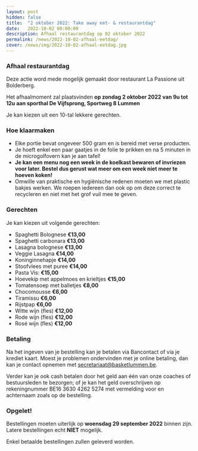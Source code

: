 ```yaml
---
layout: post
hidden: false
title:  "2 oktober 2022: Take away eet- & restaurantdag"
date:   2022-10-02 00:00:00
description: Afhaal restaurantdag op 02 oktober 2022
permalink: /news/2022-10-02-afhaal-eetdag/
cover: /news/img/2022-10-02-afhaal-eetdag.jpg
---
```



### Afhaal restaurantdag

Deze actie word mede mogelijk gemaakt door restaurant La Passione uit Bolderberg.

Het afhaalmoment zal plaatsvinden **op zondag 2 oktober 2022 van 9u tot 12u aan sporthal De Vijfsprong, Sportweg 8 Lummen**

Je kan kiezen uit een 10-tal lekkere gerechten.

### Hoe klaarmaken

- Elke portie bevat ongeveer 500 gram en is bereid met verse producten.
- Je hoeft enkel een paar gaatjes in de folie te prikken en na 5 minuten in de microgolfovern kan je aan tafel!
- **Je kan een menu nog een week in de koelkast bewaren of invriezen voor later. Bestel dus gerust wat meer om een week niet meer te hoeven koken!**
- Omwille van praktische en hygiënische redenen moeten we met plastic bakjes werken. We roepen iedereen dan ook op om deze correct te recycleren en niet met het grof vuil mee te geven.

### Gerechten

Je kan kiezen uit volgende gerechten:

- Spaghetti Bolognese **€13,00**
- Spaghetti carbonara **€13,00**
- Lasagna bolognese **€13,00**
- Veggie Lasagna **€14,00**
- Koninginnehapje **€14,00**
- Stoofvlees met puree **€14,00**
- Pasta Vis: **€15,00**
- Hoevekip met appelmoes en krieltjes **€15,00**
- Tomatensoep met balletjes **€8,00**
- Chocomousse **€6,00**
- Tiramissu **€6,00**
- Rijstpap **€6,00**
- Witte wijn (fles) **€12,00**
- Rode wijn (fles) **€12,00**
- Rosé wijn (fles) **€12,00**

### Betaling

Na het ingeven van je bestelling kan je betalen via Bancontact of via je krediet kaart. Moest je problemen ondervinden met je online betaling, dan kan je contact opnemen met [secretariaat@basketlummen.be](mailto://secretariaat@basketlummen.be).

Verder kan je ook cash betalen door het geld aan één van onze coaches of bestuursleden te bezorgen; of je kan het geld overschrijven op rekeningnummer BE16 3630 4262 5274 met vermelding voor en achternaam zoals op de bestelling.

### Opgelet!

Bestellingen moeten uiterlijk op **woensdag 29 september 2022** binnen zijn. Latere bestellingen echt **NIET** mogelijk. 

Enkel betaalde bestellingen zullen geleverd worden. 

<script type="module">

 import { shell, translations } from "https://fundraising.clubmanagement.io/cdn/release/1.0.8/clubmanagement.sales.public.min.js";

 (async function() {			
	
    translations.language = "nl";

	translations.purchaseOrderFormOrderConfirmationMessage.nl = "We verwelkomen je op zondag 2 oktober 2022 aan de sporthal van Lummen tussen 9u en 12u om je bestelling af te halen.";
    translations.purchaseOrderFormChoosePaymentMethodCashMessage.nl = "Gelieve het te betalen bedrag te bezorgen aan de coach of aan een bestuurslid.";
    translations.purchaseOrderFormChoosePaymentMethodWireTransferMessage.nl = " Gelieve het geld over te schrijven op rekeningnummer BE16 3630 4262 5274 met vermelding voor en achternaam zoals op de bestelling";

	await shell.activate();		
	
 })();
	
</script>

<clubmgmt-purchase-order-wizard data-sale-id="4895bfdf-a899-5e4c-6341-c10986498709" data-organization-id="5159e64f-4d2e-42c4-968d-6ff38338129b"></clubmgmt-purchase-order-wizard>